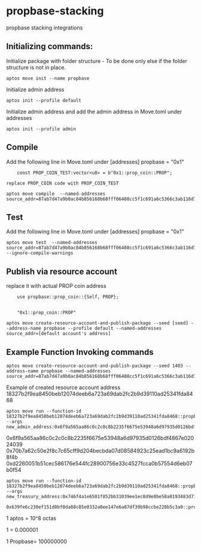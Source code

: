 # propbase-stacking

propbase stacking integrations

## Initializing commands:

Initialize package with folder structure - To be done only else if the folder structure is not in place.

```
aptos move init --name propbase

```

Initialize admin address

```
aptos init --profile default
```

Initialize admin address and add the admin address in Move.toml under addresses

```
aptos init --profile admin
```

## Compile

Add the following line in Move.toml under [addresses]
propbase = "0x1"

```
    const PROP_COIN_TEST:vector<u8> = b"0x1::prop_coin::PROP";
```

    replace PROP_COIN code with PROP_COIN_TEST

```
aptos move compile  --named-addresses source_addr=87ab7d47a9b0ac84b856168b68fff06408cc5f1c691a6c5366c3ab116d76d93c
```

## Test

Add the following line in Move.toml under [addresses]
propbase = "0x1"

```
aptos move test  --named-addresses source_addr=87ab7d47a9b0ac84b856168b68fff06408cc5f1c691a6c5366c3ab116d76d93c --ignore-compile-warnings
```

## Publish via resource account

replace it with actual PROP coin address

```
    use propbase::prop_coin::{Self, PROP};
```

```

    "0x1::prop_coin::PROP"
```

```
aptos move create-resource-account-and-publish-package --seed [seed] --address-name propbase --profile default --named-addresses source_addr=[default account's address]
```

## Example Function Invoking commands

```
aptos move create-resource-account-and-publish-package --seed 1403 --address-name propbase --named-addresses source_addr=87ab7d47a9b0ac84b856168b68fff06408cc5f1c691a6c5366c3ab116d76d93c

```

Example of created resource account address 18327b2f9ea8450beb12074deeb6a723a69dab2fc2b9d39110ad25341fda8468

```
aptos move run --function-id 18327b2f9ea8450beb12074deeb6a723a69dab2fc2b9d39110ad25341fda8468::propbase_staking::set_admin --args new_admin_address:0x6f9a565aa86c0c2c0c8b2235f6675e53948a6d97935d0126bdf4867e02024039
```

0x6f9a565aa86c0c2c0c8b2235f6675e53948a6d97935d0126bdf4867e02024039
0x70b7a62c50e2f8c7c65cff9d204becbda07d08584923c25ead1bc9a6192b8f4b
0xd2260051b51cec586176e544fc28900756e33c4527fcca0b57554d6eb07b0f54

```
aptos move run --function-id 18327b2f9ea8450beb12074deeb6a723a69dab2fc2b9d39110ad25341fda8468::propbase_staking::set_treasury --args new_treasury_address:0x746f4a1e6501f852bb31039ee1ec8d9e8be58a0193483d7168b4b21ad1ee5897
```

```
0x639fe6c230ef151d0bf0da88c85e0332a0ee147e6a87df39b98ccbe228b5c3a9::propbase_coin::PROPS
```

1 aptos = 10^8 octas

1 = 0.000001

1 Propbase= 100000000
